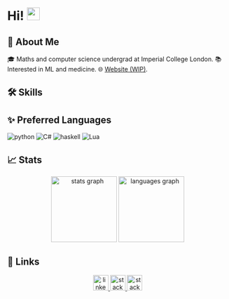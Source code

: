 # Hi! <img src="https://media.giphy.com/media/hvRJCLFzcasrR4ia7z/giphy.gif" width="29px">

## 🚀 About Me

🎓 Maths and computer science undergrad at Imperial College London.
📚 Interested in ML and medicine.
🌐 [Website (WIP)](<"https://farischaudhry.github.io">).

## 🛠️ Skills

## ✨ Preferred Languages

![python](https://img.shields.io/badge/Python-3776AB?style=for-the-badge&logo=python&logoColor=white)
![C#](https://img.shields.io/badge/c%23-%23239120.svg?style=for-the-badge&logo=c-sharp&logoColor=white)
![haskell](https://img.shields.io/badge/Haskell-5D4F85?style=for-the-badge&logo=Haskell&logoColor=white)
![Lua](https://img.shields.io/badge/lua-%232C2D72.svg?style=for-the-badge&logo=lua&logoColor=white)

## 📈 Stats

<div align="center">
    <img src="https://github-readme-stats.vercel.app/api?hide_title=true&hide_rank=true&show_icons=true&include_all_commits=true&count_private=true&disable_animations=false&theme=dracula&locale=en&hide_border=true&username=farischaudhry" height="150" alt="stats graph"  />
    <img src="https://github-readme-stats.vercel.app/api/top-langs?locale=en&hide_title=true&layout=compact&card_width=320&langs_count=5&theme=dracula&hide_border=true&custom_title=Languages&username=farischaudhry" height="150" alt="languages graph"  />
</div>

## 🔗 Links

<div align="center">
  <a href="https://uk.linkedin.com/in/faris-chaudhry-147336214?trk=people-guest_people_search-card" target="_blank">
    <img src="https://img.shields.io/static/v1?message=LinkedIn&logo=linkedin&label=&color=0077B5&logoColor=white&labelColor=&style=for-the-badge" height="35" alt="linkedin logo"  />
  </a>
  <a href="https://stackoverflow.com/users/19837690/farischaudhry" target="_blank">
    <img src="https://img.shields.io/static/v1?message=Stackoverflow&logo=stackoverflow&label=&color=FE7A16&logoColor=white&labelColor=&style=for-the-badge" height="35" alt="stackoverflow     logo"  />
  </a>
  <a href="https://github.com/farischaudhry/farischaudhry/raw/main/resume.pdf" target="_blank">
    <img src="https://img.shields.io/badge/Resume-4285F4?style=for-the-badge&logo=read-the-docs&logoColor=white" height="35" alt="stackoverflow     logo"  />
  </a>
</div>
